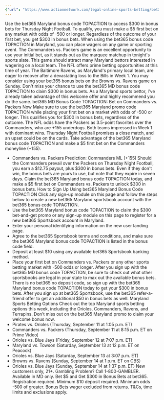 ```yaml
---
{"url": "https://www.actionnetwork.com/legal-online-sports-betting/bet365-maryland-bonus-code-topaction-claim-300-in-bonus-bets-for-thursday-night-football-commanders-vs-packers", "title": "bet365 Maryland Bonus Code TOPACTION: Claim $300 in Bonus Bets for Thursday Night Football, Commanders vs. Packers", "published": "2025-09-11T14:15:59.000Z", "source": "actionnetwork.com", "ingested": "2025-09-27"}
---
```


Use the bet365 Maryland bonus code TOPACTION to access $300 in bonus bets for Thursday Night Football. To qualify, you must make a $5 first bet on any market with odds of -500 or longer. Regardless of the outcome of your first bet, you get $300 in bonus bets.
When using the bet365 bonus code TOPACTION in Maryland, you can place wagers on any game or sporting event. The Commanders vs. Packers game is an excellent opportunity to use your initial bet, as it stands out as the marquee matchup in tonight's sports slate. This game should attract many Maryland bettors interested in wagering on a local team.
The NFL offers prime betting opportunities at this time of year. The Baltimore Ravens, as Maryland's primary local team, are eager to recover after a devastating loss to the Bills in Week 1. You may consider using your bet365 bonus bets on the Browns vs. Ravens game on Sunday.
Don't miss your chance to use the bet365 MD bonus code TOPACTION to claim $300 in bonus bets. As a Maryland sports bettor, I've already taken advantage of this welcome offer and highly recommend you do the same.
bet365 MD Bonus Code TOPACTION: Bet on Commanders vs. Packers Now
Make sure to use the bet365 Maryland promo code TOPACTION while placing your first bet on a market with odds of -500 or longer. This qualifies you for $300 in bonus bets, regardless of the outcome.
The NFL odds have the Packers as 3.5-point favorites over the Commanders, who are +155 underdogs. Both teams impressed in Week 1 with dominant wins. Thursday Night Football promises a close match, and an upset could be on the cards.
Take advantage of the bet365 Maryland bonus code TOPACTION and make a $5 first bet on the Commanders moneyline (+155).
- Commanders vs. Packers Prediction: Commanders ML (+155)
Should the Commanders prevail over the Packers on Thursday Night Football, you earn a $12.75 payout, plus $300 in bonus bets. Even if they don't win, the bonus bets are yours to use, but note that they expire in seven days.
Claim the bet365 Maryland bonus code TOPACTION today, and make a $5 first bet on Commanders vs. Packers to unlock $300 in bonus bets.
How to Sign Up Using bet365 Maryland Bonus Code TOPACTION
Click any sign-up module on this page and follow the steps below to create a new bet365 Maryland sportsbook account with the bet365 bonus code TOPACTION.
- Use the bet365 Maryland bonus code TOPACTION to claim the $300 bet-and-get promo or any sign-up module on this page to register for a new bet365 Sportsbook account in Maryland.
- Enter your personal identifying information on the new user landing page.
- Agree to the bet365 Sportsbook terms and conditions, and make sure the bet365 Maryland bonus code TOPACTION is listed in the bonus code field.
- Deposit at least $10 using any available bet365 Sportsbook banking method.
- Place your first bet on Commanders vs. Packers or any other sports betting market with -500 odds or longer.
After you sign up with the bet365 MD bonus code TOPACTION, be sure to check out what other sportsbooks are legal in your state to max out the available bonus bets. There is no bet365 no deposit code, so sign up with the bet365 Maryland bonus code TOPACTION today to get your $300 in bonus bets. After you sign up at bet365 Sportsbook, use the bet365 refer-a-friend offer to get an additional $50 in bonus bets as well.
Maryland Sports Betting Options
Check out the top Maryland sports betting options this week, including the Orioles, Commanders, Ravens, and Terrapins. Don't miss out on the bet365 Maryland promo to claim your welcome bonus now.
- Pirates vs. Orioles (Thursday, September 11 at 1:05 p.m. ET)
- Commanders vs. Packers (Thursday, September 11 at 8:15 p.m. ET on Prime Video)
- Orioles vs. Blue Jays (Friday, September 12 at 7:07 p.m. ET)
- Maryland vs. Towson (Saturday, September 13 at 12 p.m. ET on Peacock)
- Orioles vs. Blue Jays (Saturday, September 13 at 3:07 p.m. ET)
- Browns vs. Ravens (Sunday, September 14 at 1 p.m. ET on CBS)
- Orioles vs. Blue Jays (Sunday, September 14 at 1:37 p.m. ET)
New customers only, 21+. Gambling Problem? Call 1-800-GAMBLER. Available in MD only. Bet $5 and Get $300 in Bonus Bets at bet365. Registration required. Minimum $10 deposit required. Minimum odds -500 of greater. Bonus Bets wager excluded from returns. T&Cs, time limits and exclusions apply.